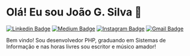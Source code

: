 # Olá! Eu sou João G. Silva 👋
[![Linkedin Badge](https://img.shields.io/badge/-joogabrielsntn66-blue?style=flat&logo=Linkedin&logoColor=white&link=https://www.linkedin.com/in/jo%C3%A3o-silva-7430a0164)](https://www.linkedin.com/in/jo%C3%A3o-silva-7430a0164)
[![Medium Badge](https://img.shields.io/badge/-@joogabrielsntn66-000000?style=flat&labelColor=000000&logo=Medium&link=https://joogabrielsntn66.medium.com)](https://joogabrielsntn66.medium.com)
[![Instagram Badge](https://img.shields.io/badge/-@joogabriel.sntn-purple?style=flat&logo=instagram&logoColor=white&link=https://instagram.com/joogabriel.sntn/)](https://instagram.com/joogabriel.sntn)
[![Gmail Badge](https://img.shields.io/badge/-joogabrielsntn66-c14438?style=flat&logo=Gmail&logoColor=white&link=mailto:joogabrielsntn66@gmail.com)](mailto:joogabrielsntn66@gmail.com)

Bem vindo! Sou desenvolvedor PHP, graduando em Sistemas de Informação e nas horas livres sou escritor e músico amador!
